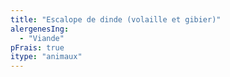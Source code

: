 ```yaml
---
title: "Escalope de dinde (volaille et gibier)"
alergenesIng:
  - "Viande"
pFrais: true
itype: "animaux"
---
```

